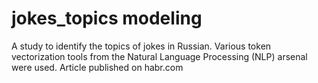 # jokes_topics modeling
A study to identify the topics of jokes in Russian. Various token vectorization tools from the Natural Language Processing (NLP) arsenal were used.
Article published on habr.com
